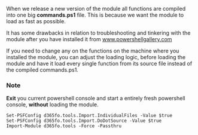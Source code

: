 When we release a new version of the module all functions are compiled into one big **commands.ps1** file. This is because we want the module to load as fast as possible.

It has some drawbacks in relation to troubleshooting and tinkering with the module after you have installed it from www.powershellgallery.com

If you need to change any on the functions on the machine where you installed the module, you can adjust the loading logic, before loading the module and have it load every single function from its source file instead of the compiled commands.ps1.

### **Note**
**Exit** you current powershell console and start a entirely fresh powershell console, **without** loading the module.

```
Set-PSFConfig d365fo.tools.Import.IndividualFiles -Value $true
Set-PSFConfig d365fo.tools.Import.DoDotSource -Value $true 
Import-Module d365fo.tools -Force -Passthru
```